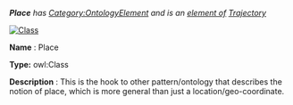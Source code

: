___Place__ 
 has
 [Category:OntologyElement](../../Category/OntologyElement "Category:OntologyElement") 
 and is an
 [element of](../../Property/ElementOf "Property:ElementOf") 
[Trajectory](../../Submissions/Trajectory "Submissions:Trajectory")_




  





[![Class](../../images/thumb/2/27/Class.gif/45px-Class.gif)](../../Image/Class.gif "Class")


__Name__ 
 : Place
 



__Type:__ 
 owl:Class
 



__Description__ 
 : This is the hook to other pattern/ontology that describes the notion of place, which is more general than just a location/geo-coordinate.